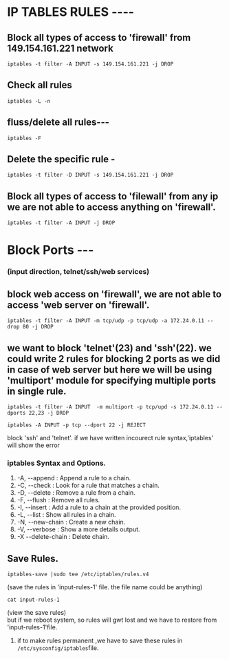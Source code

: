 # IP TABLES RULES ----

## Block all types of access to 'firewall' from 149.154.161.221 network 
```
iptables -t filter -A INPUT -s 149.154.161.221 -j DROP
```

## Check all rules 
```
iptables -L -n
```

## fluss/delete all rules---
```
iptables -F 
```

## Delete the specific rule -
```
iptables -t filter -D INPUT -s 149.154.161.221 -j DROP 
```

## Block all types of access to 'filewall' from any ip we are not able to access anything on 'firewall'. 
```
iptables -t filter -A INPUT -j DROP 
```

# Block Ports ---
### (input direction, telnet/ssh/web services)

## block web access on 'firewall', we are not able to access 'web server on 'firewall'.
```
iptables -t filter -A INPUT -m tcp/udp -p tcp/udp -a 172.24.0.11 --drop 80 -j DROP
```

## we want to block 'telnet'(23) and 'ssh'(22). we could write 2 rules for blocking 2 ports as we did in case of web server but here we will be using 'multiport' module for specifying multiple ports in single rule.
```
iptables -t filter -A INPUT  -m multiport -p tcp/upd -s 172.24.0.11 --dports 22,23 -j DROP 
```
```
iptables -A INPUT -p tcp --dport 22 -j REJECT
```

block 'ssh' and 'telnet'. if we have written incourect rule syntax,'iptables' will show the error	 

### iptables Syntax and Options.
1. -A, --append : Append a rule to a chain.
2. -C, --check	: Look for a rule that matches a chain.
3. -D, --delete : Remove a rule from  a chain.
4. -F, --flush : Remove all rules.
5. -I, --insert : Add a rule to a chain at the provided position.
6. -L, --list : Show all rules in a chain.
7. -N, --new-chain : Create a new chain.
8. -V, --verbose : Show a more details output. 
9. -X --delete-chain : Delete chain.

## Save Rules.
```
iptables-save |sudo tee /etc/iptables/rules.v4
```
(save the rules in 'input-rules-1' file. the file name could be anything)

```
cat input-rules-1
```
(view the save rules)  
but if we reboot system, so rules will gwt lost and we have to restore from 'input-rules-1'file.
1. if to make rules permanent ,we have to save these rules in `/etc/sysconfig/iptables`file.

 

















 
